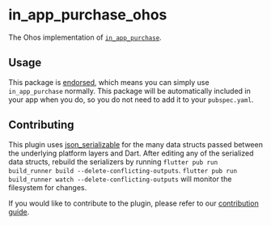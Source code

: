 # in\_app\_purchase\_ohos

The Ohos implementation of [`in_app_purchase`][1].

## Usage

This package is [endorsed][2], which means you can simply use `in_app_purchase`
normally. This package will be automatically included in your app when you do,
so you do not need to add it to your `pubspec.yaml`.

## Contributing

This plugin uses
[json_serializable](https://pub.dev/packages/json_serializable) for the
many data structs passed between the underlying platform layers and Dart. After
editing any of the serialized data structs, rebuild the serializers by running
`flutter pub run build_runner build --delete-conflicting-outputs`.
`flutter pub run build_runner watch --delete-conflicting-outputs` will monitor the filesystem for changes.

If you would like to contribute to the plugin, please refer to our
[contribution guide](https://github.com/flutter/plugins/blob/main/CONTRIBUTING.md).

[1]: https://pub.dev/packages/in_app_purchase
[2]: https://flutter.dev/docs/development/packages-and-plugins/developing-packages#endorsed-federated-plugin
